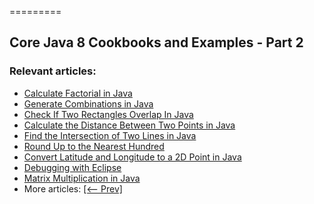 =========

## Core Java 8 Cookbooks and Examples - Part 2

### Relevant articles:

- [Calculate Factorial in Java](https://www.baeldung.com/java-calculate-factorial)
- [Generate Combinations in Java](https://www.baeldung.com/java-combinations-algorithm)
- [Check If Two Rectangles Overlap In Java](https://www.baeldung.com/java-check-if-two-rectangles-overlap)
- [Calculate the Distance Between Two Points in Java](https://www.baeldung.com/java-distance-between-two-points)
- [Find the Intersection of Two Lines in Java](https://www.baeldung.com/java-intersection-of-two-lines)
- [Round Up to the Nearest Hundred](https://www.baeldung.com/java-round-up-nearest-hundred)
- [Convert Latitude and Longitude to a 2D Point in Java](https://www.baeldung.com/java-convert-latitude-longitude)
- [Debugging with Eclipse](https://www.baeldung.com/eclipse-debugging)
- [Matrix Multiplication in Java](https://www.baeldung.com/java-matrix-multiplication)
- More articles: [[<-- Prev]](/../core-java-lang-math)
